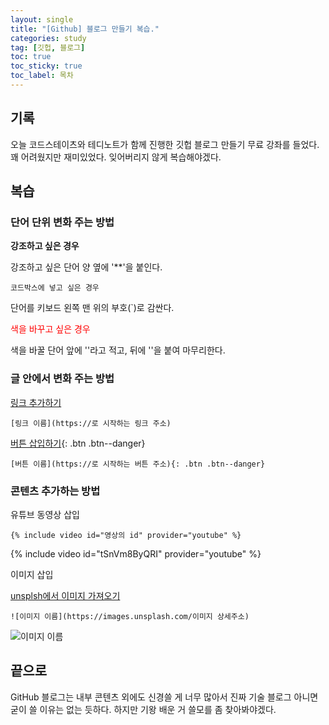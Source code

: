 ```yaml
---
layout: single
title: "[Github] 블로그 만들기 복습."
categories: study
tag: [깃헙, 블로그]
toc: true
toc_sticky: true
toc_label: 목차
---
```


## 기록

오늘 코드스테이츠와 테디노트가 함께 진행한 깃헙 블로그 만들기 무료 강좌를 들었다. 꽤 어려웠지만 재미있었다. 잊어버리지 않게 복습해야겠다.


## 복습

### 단어 단위 변화 주는 방법

**강조하고 싶은 경우**

강조하고 싶은 단어 양 옆에 '**'을 붙인다.


`코드박스에 넣고 싶은 경우`

단어를 키보드 왼쪽 맨 위의 부호(`)로 감싼다.


<span style="color:red"> 색을 바꾸고 싶은 경우 </span>

색을 바꿀 단어 앞에 '<span style="color:원하는 색 이름">'라고 적고, 뒤에 '</span>'을 붙여 마무리한다.


### 글 안에서 변화 주는 방법

[링크 추가하기](https://helen9259.github.io/)

`[링크 이름](https://로 시작하는 링크 주소)`


[버튼 삽입하기](https://helen9259.github.io/){: .btn .btn--danger}

`[버튼 이름](https://로 시작하는 버튼 주소){: .btn .btn--danger}`


### 콘텐츠 추가하는 방법

유튜브 동영상 삽입

`{% include video id="영상의 id" provider="youtube" %}`

{% include video id="tSnVm8ByQRI" provider="youtube" %}


이미지 삽입

[unsplsh에서 이미지 가져오기](https://unsplash.com/ko)

`![이미지 이름](https://images.unsplash.com/이미지 상세주소)`

![이미지 이름](https://images.unsplash.com/ko/%EC%82%AC%EC%A7%84/6NpYOFB3VCI)


## 끝으로

GitHub 블로그는 내부 콘텐츠 외에도 신경쓸 게 너무 많아서 진짜 기술 블로그 아니면 굳이 쓸 이유는 없는 듯하다. 하지만 기왕 배운 거 쓸모를 좀 찾아봐야겠다.
